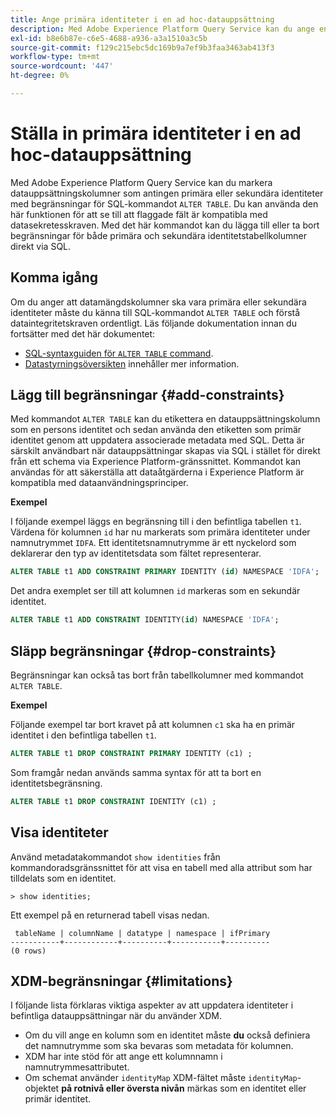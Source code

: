 ```yaml
---
title: Ange primära identiteter i en ad hoc-datauppsättning
description: Med Adobe Experience Platform Query Service kan du ange en identitet eller en primär identitet för ad hoc-schemadatasfält direkt via SQL ALTER TABLE-kommandot. Dokumentet förklarar hur du använder kommandot ALTER TABLE för att ange en primär identitet eller sekundär identitet.
exl-id: b8e6b87e-c6e5-4688-a936-a3a1510a3c5b
source-git-commit: f129c215ebc5dc169b9a7ef9b3faa3463ab413f3
workflow-type: tm+mt
source-wordcount: '447'
ht-degree: 0%

---
```


# Ställa in primära identiteter i en ad hoc-datauppsättning

Med Adobe Experience Platform Query Service kan du markera datauppsättningskolumner som antingen primära eller sekundära identiteter med begränsningar för SQL-kommandot `ALTER TABLE`. Du kan använda den här funktionen för att se till att flaggade fält är kompatibla med datasekretesskraven. Med det här kommandot kan du lägga till eller ta bort begränsningar för både primära och sekundära identitetstabellkolumner direkt via SQL.

## Komma igång

Om du anger att datamängdskolumner ska vara primära eller sekundära identiteter måste du känna till SQL-kommandot `ALTER TABLE` och förstå dataintegritetskraven ordentligt. Läs följande dokumentation innan du fortsätter med det här dokumentet:

* [SQL-syntaxguiden för `ALTER TABLE` command](../sql/syntax.md).
* [Datastyrningsöversikten](../../data-governance/home.md) innehåller mer information.

## Lägg till begränsningar {#add-constraints}

Med kommandot `ALTER TABLE` kan du etikettera en datauppsättningskolumn som en persons identitet och sedan använda den etiketten som primär identitet genom att uppdatera associerade metadata med SQL. Detta är särskilt användbart när datauppsättningar skapas via SQL i stället för direkt från ett schema via Experience Platform-gränssnittet. Kommandot kan användas för att säkerställa att dataåtgärderna i Experience Platform är kompatibla med dataanvändningsprinciper.

**Exempel**

I följande exempel läggs en begränsning till i den befintliga tabellen `t1`. Värdena för kolumnen `id` har nu markerats som primära identiteter under namnutrymmet `IDFA`. Ett identitetsnamnutrymme är ett nyckelord som deklarerar den typ av identitetsdata som fältet representerar.

```sql
ALTER TABLE t1 ADD CONSTRAINT PRIMARY IDENTITY (id) NAMESPACE 'IDFA';
```

Det andra exemplet ser till att kolumnen `id` markeras som en sekundär identitet.

```sql
ALTER TABLE t1 ADD CONSTRAINT IDENTITY(id) NAMESPACE 'IDFA';
```

## Släpp begränsningar {#drop-constraints}

Begränsningar kan också tas bort från tabellkolumner med kommandot `ALTER TABLE`.

**Exempel**

Följande exempel tar bort kravet på att kolumnen `c1` ska ha en primär identitet i den befintliga tabellen `t1`.

```sql
ALTER TABLE t1 DROP CONSTRAINT PRIMARY IDENTITY (c1) ;
```

Som framgår nedan används samma syntax för att ta bort en identitetsbegränsning.

```sql
ALTER TABLE t1 DROP CONSTRAINT IDENTITY (c1) ;
```

## Visa identiteter

Använd metadatakommandot `show identities` från kommandoradsgränssnittet för att visa en tabell med alla attribut som har tilldelats som en identitet.

```shell
> show identities;
```

Ett exempel på en returnerad tabell visas nedan.

```console
 tableName | columnName | datatype | namespace | ifPrimary
-----------+------------+----------+-----------+----------
(0 rows)
```

## XDM-begränsningar {#limitations}

I följande lista förklaras viktiga aspekter av att uppdatera identiteter i befintliga datauppsättningar när du använder XDM.

* Om du vill ange en kolumn som en identitet måste **du** också definiera det namnutrymme som ska bevaras som metadata för kolumnen.
* XDM har inte stöd för att ange ett kolumnnamn i namnutrymmesattributet.
* Om schemat använder `identityMap` XDM-fältet måste `identityMap`-objektet **på rotnivå eller översta nivån** märkas som en identitet eller primär identitet.
